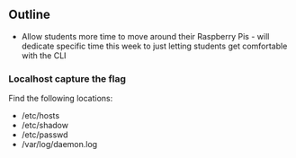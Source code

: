 ## Outline

* Allow students more time to move around their Raspberry Pis - will dedicate specific time this week to just letting students get comfortable with the CLI

### Localhost capture the flag 

Find the following locations:

* /etc/hosts
* /etc/shadow
* /etc/passwd
* /var/log/daemon.log
